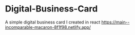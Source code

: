 ﻿# Digital-Business-Card
A simple digital business card I created in react
https://main--incomparable-macaron-8f1f98.netlify.app/
